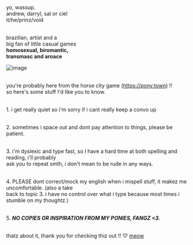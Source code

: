yo, wassup.
<br/> andrew, darryl, sal or ciel 
<br/> it/he/prinz/void
 
<br/> brazilian, artist and a 
<br/> big fan of little casual games 
<br/> **homosexual, biromantic,** 
<br/> **transmasc and aroace**

![image](https://user-images.githubusercontent.com/99940081/158275074-cf1f31c9-e649-46bb-870d-4fcc150bb3e5.png)

<br/> you're probably here from the horse city game (https://pony.town) !! 
<br/> so here's some stuff I'd like you to know.

<br/> 1. i get really quiet so i'm sorry if i cant really keep a convo up

<br/> 2. sometimes i space out and dont pay attention to things, please be patient.

<br/> 3. i'm dyslexic and type fast, so I have a hard time at both spelling and reading, i'll probably
<br/> ask you to repeat smth, i don't mean to be rude in any ways.

<br/> 4. PLEASE dont correct/mock my english when i mispell stuff, it makez me uncomfortable. (also a take 
<br/> back to topic 3. i have no control over what i type because most times i stumble on my thoughtz.)

<br/> 5. ***NO COPIES OR INSPIRATION FROM MY PONIES, FANGZ <3.***


<br/>  thatz about it, thank you for checking thiz out !! ♡
[meow](https://youtu.be/d9hMo5Pd6b0)

<!---
andrewlikescats/andrewlikescats is a ✨ special ✨ repository because its `README.md` (this file) appears on your GitHub profile.
You can click the Preview link to take a look at your changes.
--->
